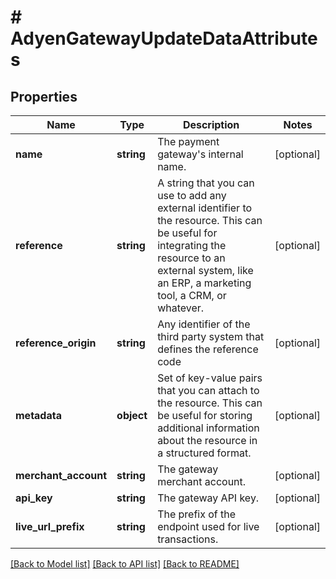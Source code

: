 # # AdyenGatewayUpdateDataAttributes

## Properties

Name | Type | Description | Notes
------------ | ------------- | ------------- | -------------
**name** | **string** | The payment gateway&#39;s internal name. | [optional]
**reference** | **string** | A string that you can use to add any external identifier to the resource. This can be useful for integrating the resource to an external system, like an ERP, a marketing tool, a CRM, or whatever. | [optional]
**reference_origin** | **string** | Any identifier of the third party system that defines the reference code | [optional]
**metadata** | **object** | Set of key-value pairs that you can attach to the resource. This can be useful for storing additional information about the resource in a structured format. | [optional]
**merchant_account** | **string** | The gateway merchant account. | [optional]
**api_key** | **string** | The gateway API key. | [optional]
**live_url_prefix** | **string** | The prefix of the endpoint used for live transactions. | [optional]

[[Back to Model list]](../../README.md#models) [[Back to API list]](../../README.md#endpoints) [[Back to README]](../../README.md)
